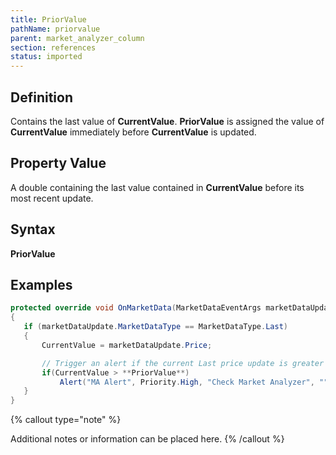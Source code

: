 ```yaml
---
title: PriorValue
pathName: priorvalue
parent: market_analyzer_column
section: references
status: imported
---
```


## Definition

Contains the last value of **CurrentValue**. **PriorValue** is assigned the value of **CurrentValue** immediately before **CurrentValue** is updated.

## Property Value

A double containing the last value contained in **CurrentValue** before its most recent update.

## Syntax

**PriorValue**

## Examples

```csharp
protected override void OnMarketData(MarketDataEventArgs marketDataUpdate)
{
   if (marketDataUpdate.MarketDataType == MarketDataType.Last)
   {
       CurrentValue = marketDataUpdate.Price;

       // Trigger an alert if the current Last price update is greater than the previous one
       if(CurrentValue > **PriorValue**)
           Alert("MA Alert", Priority.High, "Check Market Analyzer", "", 30, Brushes.Black, Brushes.White);
   }
}

```

{% callout type="note" %}

Additional notes or information can be placed here.
{% /callout %}

```
